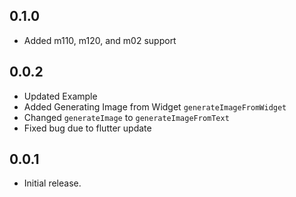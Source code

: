 ## 0.1.0

* Added m110, m120, and m02 support

## 0.0.2

* Updated Example
* Added Generating Image from Widget `generateImageFromWidget`
* Changed `generateImage` to `generateImageFromText`
* Fixed bug due to flutter update

## 0.0.1

* Initial release.
